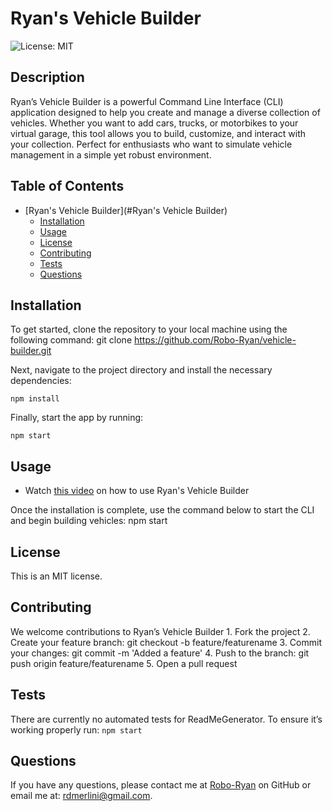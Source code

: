 
# Ryan's Vehicle Builder
![License: MIT](https://img.shields.io/badge/License-MIT-yellow.svg)

## Description

Ryan’s Vehicle Builder is a powerful Command Line Interface (CLI) application designed to help you create and manage a diverse collection of vehicles. Whether you want to add cars, trucks, or motorbikes to your virtual garage, this tool allows you to build, customize, and interact with your collection. Perfect for enthusiasts who want to simulate vehicle management in a simple yet robust environment.

## Table of Contents
- [Ryan's Vehicle Builder](#Ryan's Vehicle Builder)
	- [Installation](#installation)
	- [Usage](#usage)
	- [License](#license)
    - [Contributing](#contributing)
	- [Tests](#tests)
	- [Questions](#questions)

## Installation

To get started, clone the repository to your local machine using the following command:
git clone https://github.com/Robo-Ryan/vehicle-builder.git

Next, navigate to the project directory and install the necessary dependencies:

`npm install`

Finally, start the app by running:

`npm start`

## Usage
- Watch [this video]() on how to use Ryan's Vehicle Builder
  
Once the installation is complete, use the command below to start the CLI and begin building vehicles:
npm start

## License

This is an MIT license. 

## Contributing

We welcome contributions to Ryan’s Vehicle Builder
	1.	Fork the project
	2.	Create your feature branch: git checkout -b feature/featurename
	3.	Commit your changes: git commit -m 'Added a feature'
	4.	Push to the branch: git push origin feature/featurename
	5.	Open a pull request

## Tests

There are currently no automated tests for ReadMeGenerator. To ensure it’s working properly run:
`npm start`

## Questions
If you have any questions, please contact me at [Robo-Ryan](github.com/Robo-Ryan) on GitHub or email me at: rdmerlini@gmail.com.
